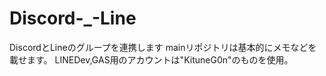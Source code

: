 # Discord-_-Line
DiscordとLineのグループを連携します
mainリポジトリは基本的にメモなどを載せます。
LINEDev,GAS用のアカウントは"KituneG0n"のものを使用。
